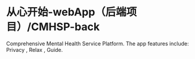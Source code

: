 # 从心开始-webApp（后端项目）/CMHSP-back
Comprehensive Mental Health Service Platform. The app features include: Privacy , Relax , Guide.
